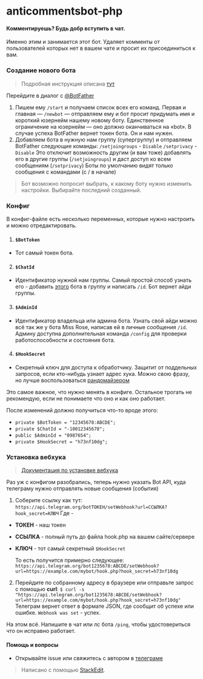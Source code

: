 # anticommentsbot-php

#### Комментируешь? Будь добр вступить в чат.
Именно этим и занимается этот бот.
Удаляет комменты от пользователей которых нет в вашем чате и просит их присоединиться к вам.

### Создание нового бота
> Подробная инструкция описана [тут](https://core.telegram.org/bots#creating-a-new-bot)

Перейдите в диалог с [@BotFather](https://t.me/BotFather)
1. Пишем ему `/start` и получаем список всех его команд.
Первая и главная — `/newbot` — отправляем ему и бот просит придумать имя  и короткий юзернейм нашему новому боту. Единственное ограничение на юзернейм — оно должно оканчиваться на «bot». В случае успеха BotFather вернет токен бота. Он и нам нужен. 
2. Добавляем бота в нужную нам группу (супергруппу) и отправляем BotFather следующие команды: 
`/setjoingroups`  - `Disable`
`/setprivacy` - `Disable`
Это отключит возможность другим (и вам тоже) добавлять его в другие группы (`/setjoingroups`) и даст доступ ко всем сообщениям (`/setprivacy`)
Боты по умолчанию видят только сообщения с командами (с / в начале)

> Бот возможно попросит выбрать, к какому боту нужно изменить настройки. Выбирайте последний созданный.

### Конфиг
В конфиг-файле есть несколько переменных, которые нужно настроить и можно отредактировать.

1. #### `$BotToken`
- Тот самый токен бота.

2. #### `$ChatId`
- Идентификатор нужной нам группы. Самый простой способ узнать его - добавить [этого](https://t.me/MissRose_bot) бота в группу и написать `/id`. Бот вернет айди группы.

3. #### `$AdminId`
- Идентификатор владельца или админа бота. Узнать свой айди можно всё так же у бота Miss Rose, написав ей в личные сообщения `/id`.
Админу доступна дополнительная команда `/config` для проверки работоспособности и состояния бота.
4. #### `$HookSecret`
-  Секретный ключ для доступа к обработчику. Защитит от поддельных запросов, если кто-нибудь узнает адрес хука. Можно свою фразу, но лучше воспользоваться [рандомайзером](https://onlinerandomtools.com/generate-random-string)


Это самое важное, что нужно менять в конфиге. Остальное трогать не рекомендую, если не понимаете что оно и как оно работает.

После изменений должно получиться что-то вроде этого:

* `private $BotToken = "12345678:ABCDE";`
* `private $ChatId = "-10012345678";`
* `public $AdminId = "0987654";`
* `private $HookSecret = "h73nf10dg";`

### Установка вебхука
> [Документация по установке вебхука](https://core.telegram.org/bots/api#setwebhook)

Раз уж с конфигом разобрались, теперь нужно указать Bot API, куда телеграму нужно отправлять новые сообщения (события)

1. Соберите ссылку как тут:
`https://api.telegram.org/botТОКЕН/setWebhook?url=ССЫЛКА?hook_secret=КЛЮЧ`
Где - 
* **ТОКЕН** - наш токен
* **ССЫЛКА** - полный путь до файла hook.php на вашем сайте/сервере
*  **КЛЮЧ** - тот самый секретный `$HookSecret`

    То есть получится примерно следующее:
`https://api.telegram.org/bot1235678:ABCDE/setWebhook?url=https://example.com/mybot/hook.php?hook_secret=h73nf10dg`
2. Перейдите по собранному адресу в браузере или отправьте запрос с помощью **curl**:
`$ curl -s "https://api.telegram.org/bot1235678:ABCDE/setWebhook?url=https://example.com/mybot/hook.php?hook_secret=h73nf10dg"`
Телеграм вернет ответ в формате JSON, где сообщит об успехе или ошибке. 
`Webhook was set` - успех.

На этом всё. 
Напишите в чат или лс бота `/ping`, чтобы удостовериться что он исправно работает.

#### Помощь и вопросы

* Открывайте issue или свяжитесь с автором в [телеграме](https://t.me/hydrugz)


> Написано с помощью [StackEdit](https://stackedit.io/).
